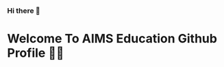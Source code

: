 ![My Remote Image](data:image/svg+xml,%3Csvg%20xmlns%3D%27http%3A%2F%2Fwww.w3.org%2F2000%2Fsvg%27%20width%3D%272485%27%20height%3D%27616%27%20viewBox%3D%270%200%202485%20616%27%3E%3Crect%20width%3D%272485%27%20height%3D%27616%27%20fill-opacity%3D%220%22%2F%3E%3C%2Fsvg%3E)


### Hi there 👋
# Welcome To AIMS Education Github Profile 🙌🙌 
<!--
**AIMS-Education123/AIMS-Education123** is a ✨ _special_ ✨ repository because its `README.md` (this file) appears on your GitHub profile.

Here are some ideas to get you started:

- 🔭 I’m currently working on ...
- 🌱 I’m currently learning ...
- 👯 I’m looking to collaborate on ...
- 🤔 I’m looking for help with ...
- 💬 Ask me about ...
- 📫 How to reach me: ...
- 😄 Pronouns: ...
- ⚡ Fun fact: ...
-->
